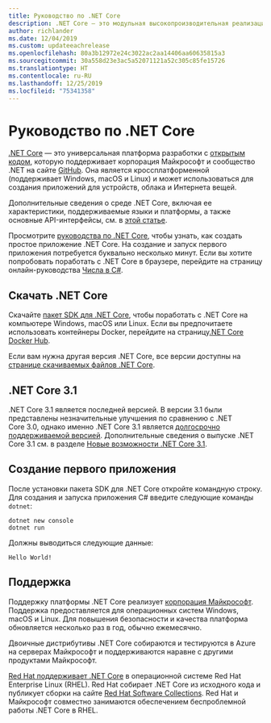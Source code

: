 ```yaml
---
title: Руководство по .NET Core
description: .NET Core — это модульная высокопроизводительная реализация .NET для создания приложений Windows, Linux и macOS. Для начала получите дополнительную информацию о .NET Core.
author: richlander
ms.date: 12/04/2019
ms.custom: updateeachrelease
ms.openlocfilehash: 80a3b12972e24c3022ac2aa14406aa60635815a3
ms.sourcegitcommit: 30a558d23e3ac5a52071121a52c305c85fe15726
ms.translationtype: HT
ms.contentlocale: ru-RU
ms.lasthandoff: 12/25/2019
ms.locfileid: "75341358"
---
```

# <a name="net-core-guide"></a>Руководство по .NET Core

[.NET Core](about.md) — это универсальная платформа разработки с [открытым кодом](https://github.com/dotnet/coreclr/blob/master/LICENSE.TXT), которую поддерживает корпорация Майкрософт и сообщество .NET на сайте [GitHub](https://github.com/dotnet/core). Она является кроссплатформенной (поддерживает Windows, macOS и Linux) и может использоваться для создания приложений для устройств, облака и Интернета вещей.

Дополнительные сведения о среде .NET Core, включая ее характеристики, поддерживаемые языки и платформы, а также основные API-интерфейсы, см. в [этой статье](about.md).

Просмотрите [руководства по .NET Core](tutorials/index.md), чтобы узнать, как создать простое приложение .NET Core. На создание и запуск первого приложения потребуется буквально несколько минут. Если вы хотите попробовать поработать с .NET Core в браузере, перейдите на страницу онлайн-руководства [Числа в C#](../csharp/tutorials/intro-to-csharp/numbers-in-csharp.yml).

## <a name="download-net-core"></a>Скачать .NET Core

Скачайте [пакет SDK для .NET Core](https://www.microsoft.com/net/download), чтобы поработать с .NET Core на компьютере Windows, macOS или Linux. Если вы предпочитаете использовать контейнеры Docker, перейдите на страницу[.NET Core Docker Hub](https://hub.docker.com/_/microsoft-dotnet-core/).

Если вам нужна другая версия .NET Core, все версии доступны на [странице скачиваемых файлов .NET Core](https://dotnet.microsoft.com/download/dotnet-core).

## <a name="net-core-31"></a>.NET Core 3.1

.NET Core 3.1 является последней версией. В версии 3.1 были представлены незначительные улучшения по сравнению с .NET Core 3.0, однако именно .NET Core 3.1 является [долгосрочно поддерживаемой версией](https://dotnet.microsoft.com/platform/support/policy/dotnet-core). Дополнительные сведения о выпуске .NET Core 3.1 см. в разделе [Новые возможности .NET Core 3.1](./whats-new/dotnet-core-3-1.md).

## <a name="create-your-first-application"></a>Создание первого приложения

После установки пакета SDK для .NET Core откройте командную строку. Для создания и запуска приложения C# введите следующие команды `dotnet`:

```dotnetcli
dotnet new console
dotnet run
```

Должны выводиться следующие данные:

```output
Hello World!
```

## <a name="support"></a>Поддержка

Поддержку платформы .NET Core реализует [корпорация Майкрософт](https://dotnet.microsoft.com/platform/support/policy). Поддержка предоставляется для операционных систем Windows, macOS и Linux. Для повышения безопасности и качества платформа обновляется несколько раз в год, обычно ежемесячно.

Двоичные дистрибутивы .NET Core собираются и тестируются в Azure на серверах Майкрософт и поддерживаются наравне с другими продуктами Майкрософт.

[Red Hat поддерживает .NET Core](http://redhatloves.net/) в операционной системе Red Hat Enterprise Linux (RHEL). Red Hat собирает .NET Core из исходного кода и публикует сборки на сайте [Red Hat Software Collections](https://developers.redhat.com/products/softwarecollections/overview/). Red Hat и Майкрософт совместно занимаются обеспечением беспроблемной работы .NET Core в RHEL.
